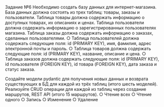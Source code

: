 
Задание №6 Необходимо создать базу данных для интернет-магазина. База данных должна состоять из трех таблиц: товары, заказы и пользователи. Таблица товары должна содержать информацию о доступных товарах, их описаниях и ценах. Таблица пользователи должна содержать информацию о зарегистрированных пользователях магазина. Таблица заказы должна содержать информацию о заказах, сделанных пользователями. ○ Таблица пользователей должна содержать следующие поля: id (PRIMARY KEY), имя, фамилия, адрес электронной почты и пароль. ○ Таблица товаров должна содержать следующие поля: id (PRIMARY KEY), название, описание и цена. ○ Таблица заказов должна содержать следующие поля: id (PRIMARY KEY), id пользователя (FOREIGN KEY), id товара (FOREIGN KEY), дата заказа и статус заказа.

Создайте модели pydantic для получения новых данных и возврата существующих в БД для каждой из трёх таблиц (итого шесть моделей). Реализуйте CRUD операции для каждой из таблиц через создание маршрутов, REST API (итого 15 маршрутов). ○ Чтение всех ○ Чтение одного ○ Запись ○ Изменение ○ Удаление
